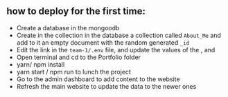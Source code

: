 ## how to deploy for the first time:


- Create a database in the mongoodb
- Create in the collection in the database a collection called `About_Me` and add to it an empty document with the random generated `_id`
- Edit the link in the `team-1/.env` file, and update the values of the <account>,<password> and <databaseName>
- Open terminal and cd to the Portfolio folder
- yarn/ npm install
- yarn start / npm run to lunch the project
- Go to the admin dashboard to add content to the website
- Refresh the main website to update the data to the newer ones
